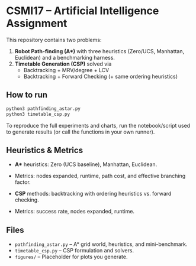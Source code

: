 # CSMI17 – Artificial Intelligence Assignment

This repository contains two problems:
1. **Robot Path-finding (A\*)** with three heuristics (Zero/UCS, Manhattan, Euclidean) and a benchmarking harness.
2. **Timetable Generation (CSP)** solved via
   - Backtracking + MRV/degree + LCV
   - Backtracking + Forward Checking (+ same ordering heuristics)

## How to run

```bash
python3 pathfinding_astar.py
python3 timetable_csp.py
```

To reproduce the full experiments and charts, run the notebook/script used to generate results (or call the functions in your own runner).

## Heuristics & Metrics

- **A\*** heuristics: Zero (UCS baseline), Manhattan, Euclidean.  
- Metrics: nodes expanded, runtime, path cost, and effective branching factor.

- **CSP** methods: backtracking with ordering heuristics vs. forward checking.  
- Metrics: success rate, nodes expanded, runtime.

## Files

- `pathfinding_astar.py` – A\* grid world, heuristics, and mini-benchmark.
- `timetable_csp.py` – CSP formulation and solvers.
- `figures/` – Placeholder for plots you generate.
